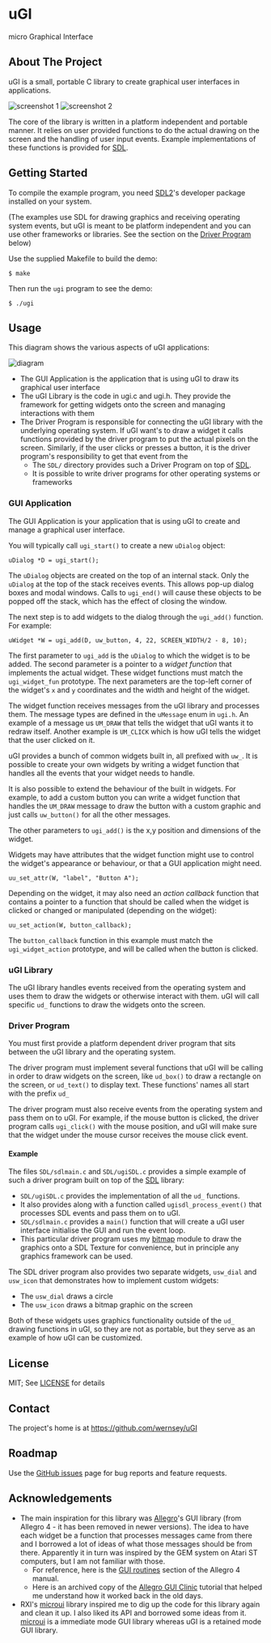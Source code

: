 # uGI

micro Graphical Interface

## About The Project

uGI is a small, portable C library to create graphical user interfaces in applications.

![screenshot 1](doc/screen.gif) ![screenshot 2](doc/richedit.gif)

The core of the library is written in a platform independent and portable manner. It relies on user provided functions to do the actual drawing on the screen and the handling of user input events. Example implementations of these functions is provided for [SDL][].

## Getting Started

To compile the example program, you need [SDL2][SDL]'s developer package installed on your system.

(The examples use SDL for drawing graphics and receiving operating system events, but uGI is meant to be platform independent and you can use other frameworks or libraries. See the section on the [Driver Program](#driver-program) below)

Use the supplied Makefile to build the demo:

```
$ make
```

Then run the `ugi` program to see the demo:

```
$ ./ugi
```

## Usage

This diagram shows the various aspects of uGI applications:

![diagram](doc/diagram.svg)

* The GUI Application is the application that is using uGI to draw its graphical user interface
* The uGI Library is the code in ugi.c and ugi.h. They provide the framework for getting widgets onto the screen and managing interactions with them
* The Driver Program is responsible for connecting the uGI library with the underlying operating system. If uGI want's to draw a widget it calls functions provided by the driver program to put the actual pixels on the screen. Similarly, if the user clicks or presses a button, it is the driver program's responsibility to get that event from the
  * The `SDL/` directory provides such a Driver Program on top of [SDL][].
  * It is possible to write driver programs for other operating systems or frameworks

### GUI Application

The GUI Application is your application that is using uGI to create and manage a graphical user interface.

You will typically call `ugi_start()` to create a new `uDialog` object:

    uDialog *D = ugi_start();

The `uDialog` objects are created on the top of an internal stack. Only the `uDialog` at the top of the stack receives events. This allows pop-up dialog boxes and modal windows. Calls to `ugi_end()` will cause these objects to be popped off the stack, which has the effect of closing the window.

The next step is to add widgets to the dialog through the `ugi_add()` function. For example:

    uWidget *W = ugi_add(D, uw_button, 4, 22, SCREEN_WIDTH/2 - 8, 10);

The first parameter to `ugi_add` is the `uDialog` to which the widget is to be added. The second parameter is a pointer to a _widget function_ that implements the actual widget. These widget functions must match the `ugi_widget_fun` prototype. The next parameters are the top-left corner of the widget's `x` and `y` coordinates and the width and height of the widget.

The widget function receives messages from the uGI library and processes them. The message types are defined in the `uMessage` enum in `ugi.h`. An example of a message us `UM_DRAW` that tells the widget that uGI wants it to redraw itself. Another example is `UM_CLICK` which is how uGI tells the widget that the user clicked on it.

uGI provides a bunch of common widgets built in, all prefixed with `uw_`. It is possible to create your own widgets by writing a widget function that handles all the events that your widget needs to handle.

It is also possible to extend the behaviour of the built in widgets. For example, to add a custom button you can write a widget function that handles the `UM_DRAW` message to draw the button with a custom graphic and just calls `uw_button()` for all the other messages.

The other parameters to `ugi_add()` is the x,y position and dimensions of the widget.

Widgets may have attributes that the widget function might use to control the widget's appearance or behaviour, or that a GUI application might need.

    uu_set_attr(W, "label", "Button A");

Depending on the widget, it may also need an _action callback_ function that contains a pointer to a function that should be called when the widget is clicked or changed or manipulated (depending on the widget):

    uu_set_action(W, button_callback);

The `button_callback` function in this example must match the `ugi_widget_action` prototype, and will be called when the button is clicked.

### uGI Library

The uGI library handles events received from the operating system and uses them to draw the widgets or otherwise interact with them. uGI will call specific `ud_` functions to draw the widgets onto the screen.

### Driver Program

You must first provide a platform dependent driver program that sits between the uGI library and the operating system.

The driver program must implement several functions that uGI will be calling in order to draw widgets on the screen, like `ud_box()` to draw a rectangle on the screen, or `ud_text()` to display text. These functions' names all start with the prefix `ud_`

The driver program must also receive events from the operating system and pass them on to uGI. For example, if the mouse button is clicked, the driver program calls `ugi_click()` with the mouse position, and uGI will make sure that the widget under the mouse cursor receives the mouse click event.

#### Example

The files `SDL/sdlmain.c` and `SDL/ugiSDL.c` provides a simple example of such a driver program built on top of the [SDL][] library:

* `SDL/ugiSDL.c` provides the implementation of all the `ud_` functions.
* It also provides along with a function called `ugisdl_process_event()` that processes SDL events and pass them on to uGI.
* `SDL/sdlmain.c` provides a `main()` function that will create a uGI user interface initialise the GUI and run the event loop.
* This particular driver program uses my [bitmap][] module to draw the graphics onto a SDL Texture for convenience, but in principle any graphics framework can be used.

The SDL driver program also provides two separate widgets, `usw_dial` and `usw_icon` that demonstrates how to implement custom widgets:

* The `usw_dial` draws a circle
* The `usw_icon` draws a bitmap graphic on the screen

Both of these widgets uses graphics functionality outside of the `ud_` drawing functions in uGI, so they are not as portable, but they serve as an example of how uGI can be customized.

[SDL]: https://www.libsdl.org/
[bitmap]: https://github.com/wernsey/bitmap

## License

MIT; See [LICENSE](LICENSE) for details

## Contact

The project's home is at <https://github.com/wernsey/uGI>

## Roadmap

Use the [GitHub issues](https://github.com/wernsey/uGI/issues) page for bug reports and feature requests.

## Acknowledgements

* The main inspiration for this library was [Allegro]'s GUI library (from Allegro 4 - it has been removed in newer versions). The idea to have each widget be a function that processes messages came from there and I borrowed a lot of ideas of what those messages should be from there. Apparently it in turn was inspired by the GEM system on Atari ST computers, but I am not familiar with those.
  * For reference, here is the [GUI routines](https://liballeg.org/stabledocs/en/alleg035.html) section of the Allegro 4 manual.
  * Here is an archived copy of the [Allegro GUI Clinic][allegro-gui] tutorial that helped me understand how it worked back in the old days.
* RXI's [microui] library inspired me to dig up the code for this library again and clean it up. I also liked its API and borrowed some ideas from it. [microui] is a immediate mode GUI library whereas uGI is a retained mode GUI library.

[allegro]: https://liballeg.org/
[allegro-gui]: https://web.archive.org/web/20070830233754/http://agdn.netfirms.com/main/gui/
[microui]: https://github.com/rxi/microui